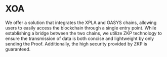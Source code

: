 # XOA

We offer a solution that integrates the XPLA and OASYS chains, allowing users to easily access the blockchain through a single entry point. While establishing a bridge between the two chains, we utilize ZKP technology to ensure the transmission of data is both concise and lightweight by only sending the Proof. Additionally, the high security provided by ZKP is guaranteed.
